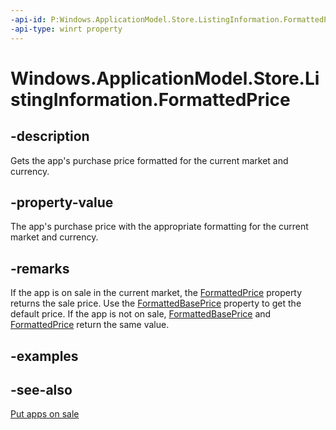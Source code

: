```yaml
---
-api-id: P:Windows.ApplicationModel.Store.ListingInformation.FormattedPrice
-api-type: winrt property
---
```


<!-- Property syntax
public string FormattedPrice { get; }
-->

# Windows.ApplicationModel.Store.ListingInformation.FormattedPrice

## -description
Gets the app's purchase price formatted for the current market and currency.

## -property-value
The app's purchase price with the appropriate formatting for the current market and currency.

## -remarks
If the app is on sale in the current market, the [FormattedPrice](listinginformation_formattedprice.md) property returns the sale price. Use the [FormattedBasePrice](listinginformation_formattedbaseprice.md) property to get the default price. If the app is not on sale, [FormattedBasePrice](listinginformation_formattedbaseprice.md) and [FormattedPrice](listinginformation_formattedprice.md) return the same value.

## -examples

## -see-also
[Put apps on sale](m_selling.put_apps_and_iaps_on_sale)